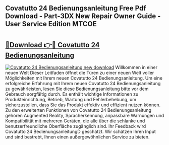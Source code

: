 ## Covatutto 24 Bedienungsanleitung Free Pdf Download - Part-3DX New Repair Owner Guide - User Service Edition MTCOE

# <h2><a href="http://df4mdt.blite.top/?on=Covatutto+24+Bedienungsanleitung">🔗Download 👉🔴 Covatutto 24 Bedienungsanleitung</a></h2>

[![Covatutto 24 Bedienungsanleitung new download](https://i.imgur.com/lujVjoI.png)](http://df4mdt.blite.top/?on=Covatutto+24+Bedienungsanleitung)
Willkommen in einer neuen Welt Dieser Leitfaden öffnet die Türen zu einer neuen Welt voller Möglichkeiten mit Ihrem neuen Covatutto 24 Bedienungsanleitung. Um eine erfolgreiche Erfahrung mit Ihrem neuen Covatutto 24 Bedienungsanleitung zu gewährleisten, lesen Sie diese Bedienungsanleitung bitte vor dem Gebrauch sorgfältig durch. Es enthält wichtige Informationen zu Produkteinrichtung, Betrieb, Wartung und Fehlerbehebung, um sicherzustellen, dass Sie das Produkt effektiv und effizient nutzen können. Zu den erweiterten Funktionen von Covatutto 24 Bedienungsanleitung gehören Augmented Reality, Spracherkennung, anpassbare Warnungen und Kompatibilität mit mehreren Geräten, die alle über die schlanke und benutzerfreundliche Oberfläche zugänglich sind. Ihr Feedback wird Covatutto 24 BedienungsanleitungD geschätzt. Wir schätzen Ihren Input und sind bestrebt, Ihnen einen außergewöhnlichen Service zu bieten.
